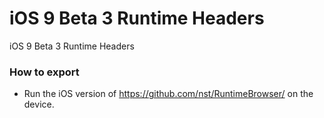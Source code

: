 iOS 9 Beta 3 Runtime Headers
====================

iOS 9 Beta 3 Runtime Headers

### How to export

- Run the iOS version of https://github.com/nst/RuntimeBrowser/ on the device.
